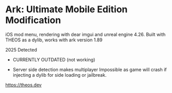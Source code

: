 # Ark: Ultimate Mobile Edition Modification

iOS mod menu, rendering with dear imgui and unreal engine 4.26. Built with THEOS as a dylib, works with ark version 1.89

2025 Detected 
* CURRENTLY OUTDATED (not working)
- Server side detection makes multiplayer Impossible as game will crash if injecting a dylib for side loading or jailbreak.


https://theos.dev
